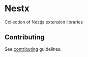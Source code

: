 # Nestx

Collection of Nestjs extension libraries

## Contributing

See [contributing](CONTRIBUTING.md) guidelines.
